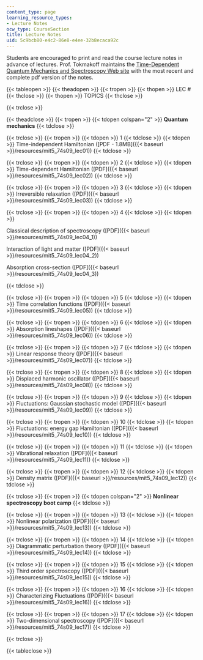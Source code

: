 ```yaml
---
content_type: page
learning_resource_types:
- Lecture Notes
ocw_type: CourseSection
title: Lecture Notes
uid: 5c9bcb80-e4c2-86e8-e4ee-32b8ecaca92c
---
```


Students are encouraged to print and read the course lecture notes in advance of lectures. Prof. Tokmakoff maintains the [Time-Dependent Quantum Mechanics and Spectroscopy Web site](http://tdqms.uchicago.edu/) with the most recent and complete pdf version of the notes.

{{< tableopen >}}
{{< theadopen >}}
{{< tropen >}}
{{< thopen >}}
LEC #
{{< thclose >}}
{{< thopen >}}
TOPICS
{{< thclose >}}

{{< trclose >}}

{{< theadclose >}}
{{< tropen >}}
{{< tdopen colspan="2" >}}
**Quantum mechanics**
{{< tdclose >}}

{{< trclose >}}
{{< tropen >}}
{{< tdopen >}}
1
{{< tdclose >}}
{{< tdopen >}}
Time-independent Hamiltonian ([PDF - 1.8MB]({{< baseurl >}}/resources/mit5_74s09_lec01))
{{< tdclose >}}

{{< trclose >}}
{{< tropen >}}
{{< tdopen >}}
2
{{< tdclose >}}
{{< tdopen >}}
Time-dependent Hamiltonian ([PDF]({{< baseurl >}}/resources/mit5_74s09_lec02))
{{< tdclose >}}

{{< trclose >}}
{{< tropen >}}
{{< tdopen >}}
3
{{< tdclose >}}
{{< tdopen >}}
Irreversible relaxation ([PDF]({{< baseurl >}}/resources/mit5_74s09_lec03))
{{< tdclose >}}

{{< trclose >}}
{{< tropen >}}
{{< tdopen >}}
4
{{< tdclose >}}
{{< tdopen >}}


Classical description of spectroscopy ([PDF]({{< baseurl >}}/resources/mit5_74s09_lec04_1))

Interaction of light and matter ([PDF]({{< baseurl >}}/resources/mit5_74s09_lec04_2))

Absorption cross-section ([PDF]({{< baseurl >}}/resources/mit5_74s09_lec04_3))


{{< tdclose >}}

{{< trclose >}}
{{< tropen >}}
{{< tdopen >}}
5
{{< tdclose >}}
{{< tdopen >}}
Time correlation functions ([PDF]({{< baseurl >}}/resources/mit5_74s09_lec05))
{{< tdclose >}}

{{< trclose >}}
{{< tropen >}}
{{< tdopen >}}
6
{{< tdclose >}}
{{< tdopen >}}
Absorption lineshapes ([PDF]({{< baseurl >}}/resources/mit5_74s09_lec06))
{{< tdclose >}}

{{< trclose >}}
{{< tropen >}}
{{< tdopen >}}
7
{{< tdclose >}}
{{< tdopen >}}
Linear response theory ([PDF]({{< baseurl >}}/resources/mit5_74s09_lec07))
{{< tdclose >}}

{{< trclose >}}
{{< tropen >}}
{{< tdopen >}}
8
{{< tdclose >}}
{{< tdopen >}}
Displaced harmonic oscillator ([PDF]({{< baseurl >}}/resources/mit5_74s09_lec08))
{{< tdclose >}}

{{< trclose >}}
{{< tropen >}}
{{< tdopen >}}
9
{{< tdclose >}}
{{< tdopen >}}
Fluctuations: Gaussian stochastic model ([PDF]({{< baseurl >}}/resources/mit5_74s09_lec09))
{{< tdclose >}}

{{< trclose >}}
{{< tropen >}}
{{< tdopen >}}
10
{{< tdclose >}}
{{< tdopen >}}
Fluctuations: energy gap Hamiltonian ([PDF]({{< baseurl >}}/resources/mit5_74s09_lec10))
{{< tdclose >}}

{{< trclose >}}
{{< tropen >}}
{{< tdopen >}}
11
{{< tdclose >}}
{{< tdopen >}}
Vibrational relaxation ([PDF]({{< baseurl >}}/resources/mit5_74s09_lec11))
{{< tdclose >}}

{{< trclose >}}
{{< tropen >}}
{{< tdopen >}}
12
{{< tdclose >}}
{{< tdopen >}}
Density matrix ([PDF]({{< baseurl >}}/resources/mit5_74s09_lec12))
{{< tdclose >}}

{{< trclose >}}
{{< tropen >}}
{{< tdopen colspan="2" >}}
**Nonlinear spectroscopy boot camp**
{{< tdclose >}}

{{< trclose >}}
{{< tropen >}}
{{< tdopen >}}
13
{{< tdclose >}}
{{< tdopen >}}
Nonlinear polarization ([PDF]({{< baseurl >}}/resources/mit5_74s09_lec13))
{{< tdclose >}}

{{< trclose >}}
{{< tropen >}}
{{< tdopen >}}
14
{{< tdclose >}}
{{< tdopen >}}
Diagrammatic perturbation theory ([PDF]({{< baseurl >}}/resources/mit5_74s09_lec14))
{{< tdclose >}}

{{< trclose >}}
{{< tropen >}}
{{< tdopen >}}
15
{{< tdclose >}}
{{< tdopen >}}
Third order spectroscopy ([PDF]({{< baseurl >}}/resources/mit5_74s09_lec15))
{{< tdclose >}}

{{< trclose >}}
{{< tropen >}}
{{< tdopen >}}
16
{{< tdclose >}}
{{< tdopen >}}
Characterizing Fluctuations ([PDF]({{< baseurl >}}/resources/mit5_74s09_lec16))
{{< tdclose >}}

{{< trclose >}}
{{< tropen >}}
{{< tdopen >}}
17
{{< tdclose >}}
{{< tdopen >}}
Two-dimensional spectroscopy ([PDF]({{< baseurl >}}/resources/mit5_74s09_lec17))
{{< tdclose >}}

{{< trclose >}}

{{< tableclose >}}